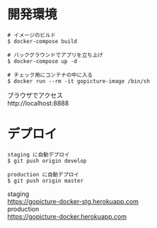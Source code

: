 # 開発環境
```
# イメージのビルド
$ docker-compose build

# バックグラウンドでアプリを立ち上げ
$ docker-compose up -d

# チェック用にコンテナの中に入る
$ docker run --rm -it gopicture-image /bin/sh
```
ブラウザでアクセス  
http://localhost:8888


# デプロイ
```
staging に自動デプロイ
$ git push origin develop

production に自動デプロイ
$ git push origin master
```
staging  
https://gopicture-docker-stg.herokuapp.com  
production  
https://gopicture-docker.herokuapp.com
